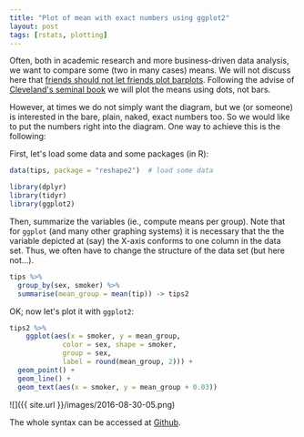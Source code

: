 ```yaml
---
title: "Plot of mean with exact numbers using ggplot2"
layout: post
tags: [rstats, plotting]
---
```





Often, both in academic research and more business-driven data analysis, we want to compare some (two in many cases) means. We will not discuss here that [friends should not let friends plot barplots](https://www.kickstarter.com/projects/1474588473/barbarplots). Following the advise of [Cleveland's seminal book](https://www.amazon.com/Visualizing-Data-William-S-Cleveland/dp/0963488406) we will plot the means using dots, not bars.

However, at times we do not simply want the diagram, but we (or someone) is interested in the bare, plain, naked, exact numbers too. So we would like to put the numbers right into the diagram. One way to achieve this is the following:


First, let's load some data and some packages (in R):

```r
data(tips, package = "reshape2")  # load some data

library(dplyr)
library(tidyr)
library(ggplot2)
```



Then, summarize the variables (ie., compute means per group). Note that for `ggplot` (and many other graphing systems) it is necessary that the the variable depicted at (say) the X-axis conforms to one column in the data set. Thus, we often have to change the structure of the data set (but here not...).


```r
tips %>% 
  group_by(sex, smoker) %>% 
  summarise(mean_group = mean(tip)) -> tips2
```


OK; now let's plot it with `ggplot2`:


```r
tips2 %>% 
    ggplot(aes(x = smoker, y = mean_group, 
             color = sex, shape = smoker,
             group = sex,
             label = round(mean_group, 2))) + 
  geom_point() +
  geom_line() +
  geom_text(aes(x = smoker, y = mean_group + 0.03))
```

![]({{ site.url }}/images/2016-08-30-05.png)

The whole syntax can be accessed at [Github](https://gist.github.com/sebastiansauer/f555d57dfc91c1de0be04ac256928b58).





